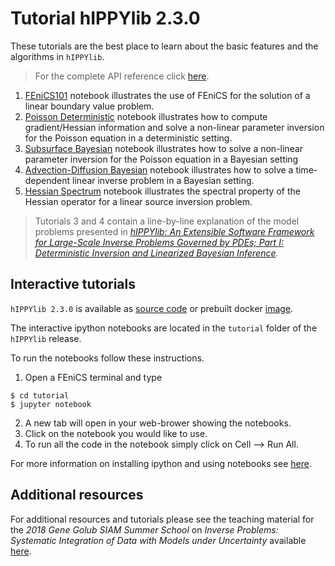# Tutorial hIPPYlib 2.3.0

These tutorials are the best place to learn about the basic features and the algorithms in `hIPPYlib`.

> For the complete API reference click [here](http://hippylib.readthedocs.io/en/2.3.0/index.html).

1. [FEniCS101](tutorials_v2.3.0/1_FEniCS101/1_FEniCS101.md) notebook illustrates the use of FEniCS for the solution of a linear boundary value problem.
2. [Poisson Deterministic](tutorials_v2.3.0/2_PoissonDeterministic/2_PoissonDeterministic.md) notebook illustrates how to compute gradient/Hessian information and solve a non-linear parameter inversion for the Poisson equation in a deterministic setting.
3. [Subsurface Bayesian](tutorials_v2.3.0/3_SubsurfaceBayesian/3_SubsurfaceBayesian.md) notebook illustrates how to solve a non-linear parameter inversion for the Poisson equation in a Bayesian setting 
4. [Advection-Diffusion Bayesian](tutorials_v2.3.0/4_AdvectionDiffusionBayesian/4_AdvectionDiffusionBayesian.md) notebook illustrates how to solve a time-dependent linear inverse problem in a Bayesian setting.
5. [Hessian Spectrum](tutorials_v2.3.0/5_HessianSpectrum/5_HessianSpectrum.md) notebook illustrates the spectral property of the Hessian operator for a linear source inversion problem.

> Tutorials 3 and 4 contain a line-by-line explanation of the model problems presented in [*hIPPYlib: An Extensible Software Framework for Large-Scale Inverse Problems Governed by PDEs; Part I: Deterministic Inversion and Linearized Bayesian Inference*](http://arxiv.org/abs/1909.03948).
 
## Interactive tutorials

`hIPPYlib 2.3.0` is available as [source code](https://zenodo.org/record/3401577/files/hippylib/hippylib-2.3.0.zip?download=1) or prebuilt docker [image](https://hub.docker.com/r/hippylib/toms).

The interactive ipython notebooks are located in the `tutorial` folder of the `hIPPYlib` release.

To run the notebooks follow these instructions.

1. Open a FEniCS terminal and type

```ssh
$ cd tutorial
$ jupyter notebook
```

2. A new tab will open in your web-brower showing the notebooks.
3. Click on the notebook you would like to use.
4. To run all the code in the notebook simply click on Cell --> Run All.

For more information on installing ipython and using notebooks see <a href="https://jupyter.readthedocs.io/en/latest/content-quickstart.html" target="_blank">here</a>.

## Additional resources

For additional resources and tutorials please see the teaching material for the
*2018 Gene Golub SIAM Summer School* on *Inverse Problems: Systematic Integration of Data with Models under Uncertainty* available [here](https://g2s3-2018.github.io/labs).
